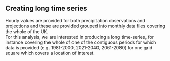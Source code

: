 ## Creating long time series  
Hourly values are provided for both precipitation observations and projections and these are provided grouped into monthly data files covering the whole of the UK.  
For this analysis, we are interested in producing a long time-series, for instance covering the whole of one of the contiguous periods for which data is provided (e.g. 1981-2000, 2021-2040, 2061-2080) for one grid square which covers a location of interest.   
